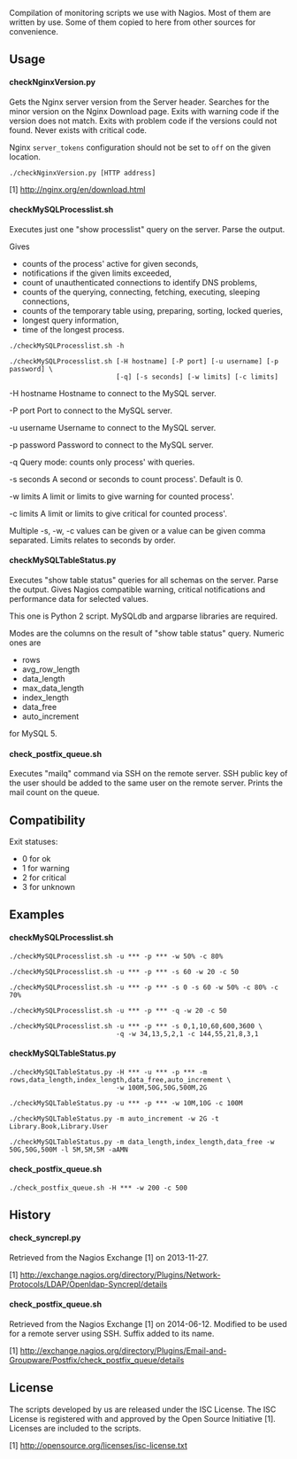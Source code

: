 Compilation of monitoring scripts we use with Nagios. Most of them are written
by use. Some of them copied to here from other sources for convenience.


## Usage

#### checkNginxVersion.py

Gets the Nginx server version from the Server header. Searches for the minor version on the Nginx Download page.
Exits with warning code if the version does not match. Exits with problem code if the versions could not found.
Never exists with critical code.

Nginx `server_tokens` configuration should not be set to `off` on the given location.

```
./checkNginxVersion.py [HTTP address]
```

[1] http://nginx.org/en/download.html

#### checkMySQLProcesslist.sh

Executes just one "show processlist" query on the server. Parse the output.

Gives

* counts of the process' active for given seconds,
* notifications if the given limits exceeded,
* count of unauthenticated connections to identify DNS problems,
* counts of the querying, connecting, fetching, executing, sleeping connections,
* counts of the temporary table using, preparing, sorting, locked queries,
* longest query information,
* time of the longest process.

```
./checkMySQLProcesslist.sh -h
```

```
./checkMySQLProcesslist.sh [-H hostname] [-P port] [-u username] [-p password] \
                           [-q] [-s seconds] [-w limits] [-c limits]
```    

-H hostname        Hostname to connect to the MySQL server.

-P port            Port to connect to the MySQL server.

-u username        Username to connect to the MySQL server.

-p password        Password to connect to the MySQL server.

-q                 Query mode: counts only process' with queries.

-s seconds         A second or seconds to count process'. Default is 0.

-w limits          A limit or limits to give warning for counted process'.

-c limits          A limit or limits to give critical for counted process'.

Multiple -s, -w, -c values can be given or a value can be given comma separated.
Limits relates to seconds by order.

#### checkMySQLTableStatus.py

Executes "show table status" queries for all schemas on the server. Parse the output. Gives Nagios compatible warning,
critical notifications and performance data for selected values.

This one is Python 2 script. MySQLdb and argparse libraries are required.

Modes are the columns on the result of "show table status" query. Numeric ones are

* rows
* avg_row_length
* data_length
* max_data_length
* index_length
* data_free
* auto_increment

for MySQL 5.

#### check_postfix_queue.sh

Executes "mailq" command via SSH on the remote server. SSH public key of the user should be added to the same user
on the remote server. Prints the mail count on the queue.


## Compatibility

Exit statuses:

* 0 for ok
* 1 for warning
* 2 for critical
* 3 for unknown


## Examples

#### checkMySQLProcesslist.sh

```
./checkMySQLProcesslist.sh -u *** -p *** -w 50% -c 80%
```

```
./checkMySQLProcesslist.sh -u *** -p *** -s 60 -w 20 -c 50
```

```
./checkMySQLProcesslist.sh -u *** -p *** -s 0 -s 60 -w 50% -c 80% -c 70%
```

```
./checkMySQLProcesslist.sh -u *** -p *** -q -w 20 -c 50
```

```
./checkMySQLProcesslist.sh -u *** -p *** -s 0,1,10,60,600,3600 \
                           -q -w 34,13,5,2,1 -c 144,55,21,8,3,1
```

#### checkMySQLTableStatus.py

```
./checkMySQLTableStatus.py -H *** -u *** -p *** -m rows,data_length,index_length,data_free,auto_increment \
                           -w 100M,50G,50G,500M,2G
```

```
./checkMySQLTableStatus.py -u *** -p *** -w 10M,10G -c 100M
```

```
./checkMySQLTableStatus.py -m auto_increment -w 2G -t Library.Book,Library.User
```

```
./checkMySQLTableStatus.py -m data_length,index_length,data_free -w 50G,50G,500M -l 5M,5M,5M -aAMN
```

#### check_postfix_queue.sh

```
./check_postfix_queue.sh -H *** -w 200 -c 500
```


## History

#### check_syncrepl.py

Retrieved from the Nagios Exchange [1] on 2013-11-27.

[1] http://exchange.nagios.org/directory/Plugins/Network-Protocols/LDAP/Openldap-Syncrepl/details

#### check_postfix_queue.sh

Retrieved from the Nagios Exchange [1] on 2014-06-12. Modified to be used for a remote server using SSH. Suffix added
to its name.

[1] http://exchange.nagios.org/directory/Plugins/Email-and-Groupware/Postfix/check_postfix_queue/details


## License

The scripts developed by us are released under the ISC License. The ISC License is registered with and approved by
the Open Source Initiative [1]. Licenses are included to the scripts.

[1] http://opensource.org/licenses/isc-license.txt
